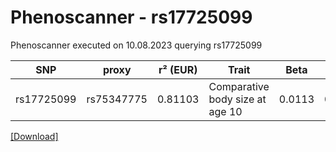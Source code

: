 # Phenoscanner - rs17725099

Phenoscanner executed on 10.08.2023 querying rs17725099

| SNP | proxy | r² (EUR) | Trait | Beta | se | p |
| --- | ----- | -------- | ----- | ---- | -- | - |
| rs17725099 | rs75347775 | 0.81103 | Comparative body size at age 10 | 0.0113 | 0.001933 | 5.082e-09 |


[[Download]](rs17725099.gz)

